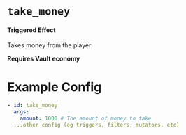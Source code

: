# `take_money`
#### Triggered Effect

Takes money from the player

**Requires Vault economy**

# Example Config
```yaml
- id: take_money
  args:
    amount: 1000 # The amount of money to take
  ...other config (eg triggers, filters, mutators, etc)
```